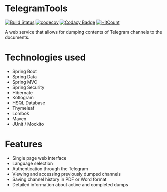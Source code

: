 # TelegramTools

[![Build Status](https://travis-ci.org/riguron/TelegramTools.svg?branch=master)](https://travis-ci.org/riguron/TelegramTools)
[![codecov](https://codecov.io/gh/riguron/TelegramTools/branch/master/graph/badge.svg)](https://codecov.io/gh/riguron/TelegramTools)
[![Codacy Badge](https://api.codacy.com/project/badge/Grade/c984f9a40ee249bd9bb0fadae99f3a1b)](https://www.codacy.com/manual/riguron/TelegramTools?utm_source=github.com&amp;utm_medium=referral&amp;utm_content=riguron/TelegramTools&amp;utm_campaign=Badge_Grade)
[![HitCount](http://hits.dwyl.io/riguron/TelegramTools.svg)](http://hits.dwyl.io/riguron/TelegramTools)

A web service that allows for dumping contents of Telegram channels to the documents.

# Technologies used

- Spring Boot
- Spring Data
- Spring MVC
- Spring Security
- Hibernate
- Kotlogram
- HSQL Database
- Thymeleaf
- Lombok
- Maven
- JUnit / Mockito

# Features

- Single page web interface
- Language selection
- Authentication through the Telegram 
- Viewing and accessing previously dumped channels
- Saving channel history in PDF or Word format
- Detailed information about active and completed dumps
